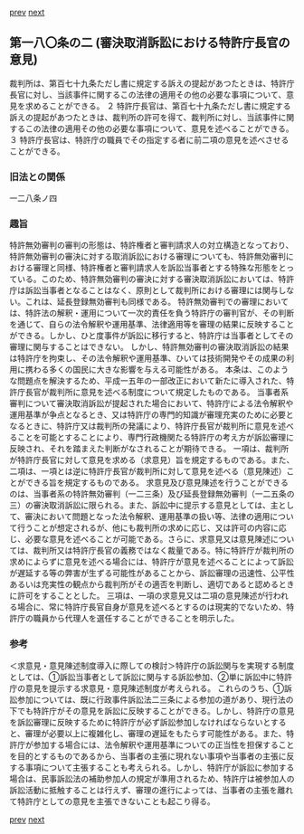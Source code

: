 [prev](/specific\markdowns\特許法\246_Mp-Ch_8-At_180.md)
[next](/specific\markdowns\特許法\248_Mp-Ch_8-At_181.md)
## 第一八〇条の二 (審決取消訴訟における特許庁長官の意見)
裁判所は、第百七十九条ただし書に規定する訴えの提起があつたときは、特許庁長官に対し、当該事件に関するこの法律の適用その他の必要な事項について、意見を求めることができる。
２ 特許庁長官は、第百七十九条ただし書に規定する訴えの提起があつたときは、裁判所の許可を得て、裁判所に対し、当該事件に関するこの法律の適用その他の必要な事項について、意見を述べることができる。
３ 特許庁長官は、特許庁の職員でその指定する者に前二項の意見を述べさせることができる。

### 旧法との関係
一二八条ノ四

### 趣旨
特許無効審判の審判の形態は、特許権者と審判請求人の対立構造となっており、特許無効審判の審決に対する取消訴訟における審理についても、特許無効審判における審理と同様、特許権者と審判請求人を訴訟当事者とする特殊な形態をとっている。このため、特許無効審判の審決に対する審決取消訴訟においては、特許庁は訴訟当事者となることはなく、原則として裁判所における審理には関与しない。これは、延長登録無効審判も同様である。
特許無効審判での審理においては、特許法の解釈・運用について一次的責任を負う特許庁の審判官が、その判断を通じて、自らの法令解釈や運用基準、法律適用等を審理の結果に反映することができる。しかし、ひと度事件が訴訟に移行すると、特許庁は当事者としてその審理に関与することはできない。
しかし、特許無効審判の審決取消訴訟の結果は特許庁を拘束し、その法令解釈や運用基準、ひいては技術開発やその成果の利用に携わる多くの国民に大きな影響を与える可能性がある。
本条は、このような問題点を解決するため、平成一五年の一部改正において新たに導入された、特許庁長官が裁判所に意見を述べる制度について規定したものである。
当事者系審判について審決取消訴訟が提起された場合において、特許庁による法令解釈や運用基準が争点となるとき、又は特許庁の専門的知識が審理充実のために必要となるときに、特許庁又は裁判所の発議により、特許庁長官が裁判所に意見を述べることを可能とすることにより、専門行政機関たる特許庁の考え方が訴訟審理に反映され、それを踏まえた判断がなされることが期待できる。
一項は、裁判所が特許庁長官に対して意見を求める（求意見）旨を規定するものである。また、二項は、一項とは逆に特許庁長官が裁判所に対して意見を述べる（意見陳述）ことができる旨を規定するものである。
求意見及び意見陳述を行うことができるのは、当事者系の特許無効審判（一二三条）及び延長登録無効審判（一二五条の三）の審決取消訴訟に限られる。また、訴訟中に提示する意見としては、主として、審決において問題となった法令解釈、運用基準の扱い等、法律の適用について行うことが想定されるが、他にも裁判所の求めに応じ、又は許可の内容に応じ、必要な意見を述べることが可能である。さらに、求意見又は意見陳述については、裁判所又は特許庁長官の義務ではなく裁量である。特に特許庁が裁判所の求めによらずに意見を述べる場合には、特許庁が意見を述べることによって訴訟が遅延する等の弊害が生ずる可能性があることから、訴訟審理の迅速性、公平性あるいは充実性の観点から裁判所がその適否を判断し、適切であると認めるときに許可をすることとした。
三項は、一項の求意見又は二項の意見陳述が行われる場合に、常に特許庁長官自身が意見を述べるとするのは現実的でないため、特許庁の職員から代理人を選任することができることを明示した。

### 参考
＜求意見・意見陳述制度導入に際しての検討＞特許庁の訴訟関与を実現する制度としては、①訴訟当事者として訴訟に関与する訴訟参加、②単に訴訟中に特許庁の意見を提示する求意見・意見陳述制度が考えられる。
これらのうち、①訴訟参加については、既に行政事件訴訟法二三条による参加の道があり、現行法の下でも特許庁がその意見を訴訟に反映することができる。しかし、特許庁の意見を訴訟審理に反映するために特許庁が必ず訴訟参加しなければならないとすると、審理が必要以上に複雑化し、審理の遅延をもたらす可能性がある。また、特許庁が参加する場合には、法令解釈や運用基準についての正当性を担保することを目的とするものであるから、当事者の主張に現れない事項や当事者の主張に反する事項について主張することも考えられる。しかし、特許庁が訴訟に参加する場合は、民事訴訟法の補助参加人の規定が準用されるため、特許庁は被参加人の訴訟活動に抵触することは行えず、審理の進行によっては、当事者の主張を離れて特許庁としての意見を主張できないことも起こり得る。

[prev](/specific\markdowns\特許法\246_Mp-Ch_8-At_180.md)
[next](/specific\markdowns\特許法\248_Mp-Ch_8-At_181.md)